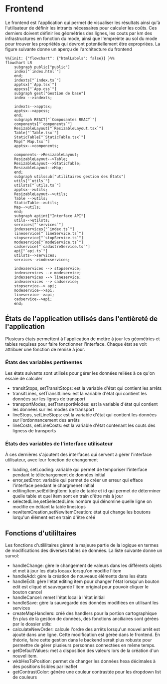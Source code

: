 # Frontend
Le frontend est l'application qui permet de visualiser les résultats ainsi qu'à l'utilisateur de définir les intrants nécessaires pour calculer les coûts. Ces derniers doivent définir les géométries des lignes, les couts par km des infrastructures en fonction du mode, ainsi que l'empreinte au sol du mode pour trouver les propriétés qui devront potentiellement être expropriées. La figure suivante donne un aperçu de l'architecture du frontend
```mermaid
%%{init: {"flowchart": {"htmlLabels": false}} }%%
flowchart LR
    subgraph public["public"]
    index["`index.html`"]
    end;
    indexts["`index.ts`"]
    apptsx["`App.tsx`"]
    appcss["`App.css`"]
    subgraph gest["Gestion de base"]
    index -->indexts;
    
    indexts-->apptsx;
    apptsx-->appcss;
    end;
    subgraph REACT["`Composantes REACT`"]
    components["`components`"]
    ResizableLayout["`ResizableLayout.tsx`"]
    Table["`Table.tsx`"]
    StaticTable["`StaticTable.tsx`"]
    Map[" Map.tsx`"]
    apptsx-->components;
    
    components-->ResizableLayout;
    ResizableLayout-->Table;
    ResizableLayout-->StaticTable;
    ResizableLayout-->Map;
    end;
    subgraph utilssub["utilitaires gestion des États"]
    utils["`utils`"]
    utilsts["`utils.ts`"]
    apptsx-->utils;
    ResizableLayout-->utils;
    Table -->utils;
    StaticTable-->utils;
    Map-->utils;
    end;
    subgraph apiint["Interface API"]
    utils-->utilsts;
    services["`services`"]
    indexservices["`index.ts`"]
    lineservice["`lineService.ts`"]
    stopservice["`stopService.ts`"]
    modeservice["`modeService.ts`"]
    cadservice["`cadastreService.ts`"]
    api["`api.ts`"]
    utilsts-->services;
    services-->indexservices;
    
    indexservices --> stopservice;
    indexservices --> modeservice;
    indexservices --> lineservice;
    indexservices --> cadservice;
    stopservice--> api;
    modeservice-->api;
    lineservice-->api;
    cadservice-->api;
    end;
```

## États de l'application utilisés dans l'entièreté de l'application
Plusieurs états permettent à l'application de mettre à jour les géométries et tables requises pour faire fonctionner l'interface. Chaque état se voit attribuer une fonction de remise à jour. 
### États des variables pertinentes
Les états suivants sont utilisés pour gérer les données reliées à ce qu'on essaie de calculer
- transitStops, setTransitStops: est la variable d'état qui contient les arrêts
- transitLines, setTransitLines: est la variable d'état qui contient les données sur les lignes de transport
- transportModes, setTransportModes: est la variable d'état qui contient les données sur les modes de transport
- lineStops, setLineStops: est la variable d'état qui contient les données sur l'ordonnancement des arrêts
- lineCosts, setLineCosts: est la variable d'état contenant les couts des ligness de transports

### États des variables de l'interface utilisateur
À ces dernières s'ajoutent des interfaces qui servent à gérer l'interface utilisateur, avec leur fonction de changement
- loading, setLoading: variable qui permet de temporiser l'interface pendant le téléchargement de données initial
- error,setError: variable qui permet de créer un erreur qui efface l'interface pendant le chargmenet initial
- editingItem,setEditingItem: tuple de table et id qui permet de déterminer quelle table et quel item sont en train d'être mis à jour
- selectedLine,setSelectedLine: nombre qui dénomine quelle ligne on modifie en éditant la table linestops
- newItemCreation,setNewItemCreation: état qui change les boutons lorqu'un élément est en train d'être créé

## Fonctions d'utililtaires
Les fonctions d'utililitaires gèrent la majeure partie de la logique en termes de modifications des diverses tables de données. La liste suivante donne un survol:
- handleChange: gère le changement de valeurs dans les différents objets et met à jour les états locaux lorsqu'on modifie l'item
- handleAdd: gère la création de nouveaux éléments dans les états
- handleEdit: gère l'état editing item pour changer l'état lorsqu'un bouton edit est cliqué et sauvegarde l'item original pour pouvoir cliquer le bouton cancel
- handleCancel: remet l'état local à l'état initial
- handleSave: gère la sauvegarde des données modifiées en utilisant les services
- createMapHandlers: créé des handlers pour la portion cartographique
En plus de la gestion de données, des fonctions anciliaires sont gérées par le dossier utils:
- calculateNewOrder: calcule l'ordre des arrêts lorsqu'un nouvel arrêt est ajouté dans une ligne. Cette modification est gérée dans le frontend. En théorie, faire cette gestion dans le backend serait plus robuste pour permettre de gérer plusieurs personnes connectées en même temps.
- getDefaultValues: met a disposition des valeurs lors de la création d'un nouvel item.
- wkbHexToPosition: permet de changer les données hexa décimales à des positions lisibles par leaflet
- getContrastColor: génère une couleur contrastée pour les dropdown list de couleurs
